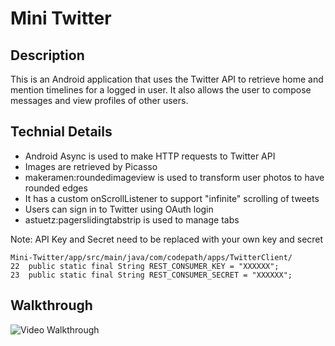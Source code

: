 # Mini Twitter

Description
-----
This is an Android application that uses the Twitter API to retrieve home and mention timelines for a logged in user. It also allows the user to compose messages and view profiles of other users.

Technial Details
-----
- Android Async is used to make HTTP requests to Twitter API
- Images are retrieved by Picasso
- makeramen:roundedimageview is used to transform user photos to have rounded edges
- It has a custom onScrollListener to support "infinite" scrolling of tweets
- Users can sign in to Twitter using OAuth login
- astuetz:pagerslidingtabstrip is used to manage tabs

Note: API Key and Secret need to be replaced with your own key and secret
```
Mini-Twitter/app/src/main/java/com/codepath/apps/TwitterClient/
22	public static final String REST_CONSUMER_KEY = "XXXXXX";
23	public static final String REST_CONSUMER_SECRET = "XXXXXX";
```

Walkthrough
---

![Video Walkthrough](twitter.gif)

